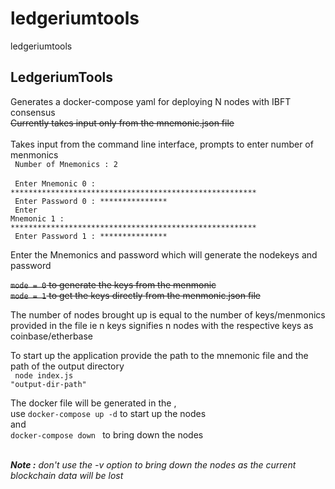 # ledgeriumtools
ledgeriumtools

<h2> LedgeriumTools </h2>

Generates a docker-compose yaml for deploying N nodes with IBFT consensus<br>
<strike>Currently takes input only from the mnemonic.json file<br><br></strike>
Takes input from the command line interface, prompts to enter number of menmonics<br>
<code> Number of Mnemonics : 2 </code><br>
<code> Enter Mnemonic 0 : *******************************************************</code><br>
<code> Enter Password 0 : ***************</code><br>
<code> Enter Mnemonic 1 : *******************************************************</code><br>
<code> Enter Password 1 : ***************</code><br>

Enter the Mnemonics and password which will generate the nodekeys and password

<strike><code>mode = 0</code> to generate the keys from the menmonic<br>
<code>mode = 1</code> to get the keys directly from the menmonic.json file<br></strike>

The number of nodes brought up is equal to the number of keys/menmonics provided in the file
ie n keys signifies n nodes with the respective keys as coinbase/etherbase

To start up the application provide the path to the mnemonic file and the path of the output directory<br>
<code> node index.js "output-dir-path" </code>

The docker file will be generated in the <output-dir>,<br>
use <code>docker-compose up -d</code> to start up the nodes<br>
and <code> docker-compose down </code> to bring down the nodes<br><br>

<i> <b>Note :</b> don't use the -v option to bring down the nodes as the current blockchain data will be lost </i>

